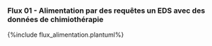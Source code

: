 ### Flux 01 - Alimentation par des requêtes un EDS avec des données de chimiothérapie

<div>{%include flux_alimentation.plantuml%}</div>